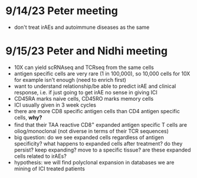 # 9/14/23 Peter meeting
 - don't treat irAEs and autoimmune diseases as the same
# 9/15/23 Peter and Nidhi meeting
 - 10X can yield scRNAseq and TCRseq from the same cells
 - antigen specific cells are very rare (1 in 100,000), so 10,000 cells for 10X for example isn't enough (need to enrich first)
 - want to understand relationship/be able to predict irAE and clinical response, i.e. if just going to get irAE no sense in giving ICI
 - CD45RA marks naive cells, CD45RO marks memory cells
 - ICI usually given in 3 week cycles
 - there are more CD8 specific antigen cells than CD4 antigen specific cells, **why?**
 - find that their TAA reactive CD8<sup>+</sup> expanded antigen specific T cells are oliog/monoclonal (not diverse in terms of their TCR sequences)
 - big question: do we see expanded cells regardless of antigen specificity? what happens to expanded cells after treatment? do they persist? keep expanding? move to a specific tissue? are these expanded cells related to irAEs?
 - hypothesis: we will find polyclonal expansion in databases we are mining of ICI treated patients